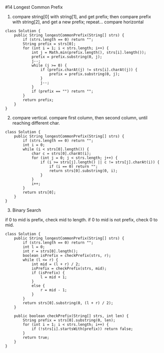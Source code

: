 \#14 Longest Common Prefix
1. compare string[0] with string[1], and get prefix; then compare prefix with string[2], and get a new prefix; repeat...
compare horizontal
```
class Solution {
    public String longestCommonPrefix(String[] strs) {
        if (strs.length == 0) return "";
        String prefix = strs[0];
        for (int i = 1; i < strs.length; i++) {
            int j = Math.min(prefix.length(), strs[i].length());
            prefix = prefix.substring(0, j);
            j--;
            while (j >= 0) {               
                if (prefix.charAt(j) != strs[i].charAt(j)) {
                    prefix = prefix.substring(0, j);
                }
                j--;
            }
            if (prefix == "") return "";
        }
        return prefix;
    }
}
```

2. compare vertical. compare first column, then second column, until reaching different char.
```
class Solution {
    public String longestCommonPrefix(String[] strs) {
        if (strs.length == 0) return "";
        int i = 0;
        while (i < strs[0].length()) {
            char c = strs[0].charAt(i);
            for (int j = 0; j < strs.length; j++) {
                if (i >= strs[j].length() || c != strs[j].charAt(i)) {
                    if (i == 0) return "";
                    return strs[0].substring(0, i);
                }
            }
            i++;
        }
        return strs[0];
    }
}
```

3. Binary Search

if 0 to mid is prefix, check mid to length. if 0 to mid is not prefix, check 0 to mid.
```
class Solution {
    public String longestCommonPrefix(String[] strs) {
        if (strs.length == 0) return "";
        int l = 0;
        int r = strs[0].length();
        boolean isPrefix = checkPrefix(strs, r);
        while (l <= r) {
            int mid = (l + r) / 2;
            isPrefix = checkPrefix(strs, mid);
            if (isPrefix) {
                l = mid + 1;
            }
            else {
                r = mid - 1;
            }
        }
        return strs[0].substring(0, (l + r) / 2);
    }
    
    public boolean checkPrefix(String[] strs, int len) {
        String prefix = strs[0].substring(0, len);
        for (int i = 1; i < strs.length; i++) {
            if (!strs[i].startsWith(prefix)) return false;
        }
        return true;
    }
}
```

